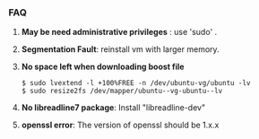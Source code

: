 ### FAQ


1. **May be need administrative privileges** : use 'sudo' .


2. **Segmentation Fault**: reinstall vm with larger memory.

3. **No space left when downloading boost file**

   ```
   $ sudo lvextend -l +100%FREE -n /dev/ubuntu-vg/ubuntu -lv
   $ sudo resize2fs /dev/mapper/ubuntu--vg-ubuntu--lv
   ```

 4. **No libreadline7 package**: Install "libreadline-dev"

5. **openssl error**: The version of openssl should be 1.x.x
